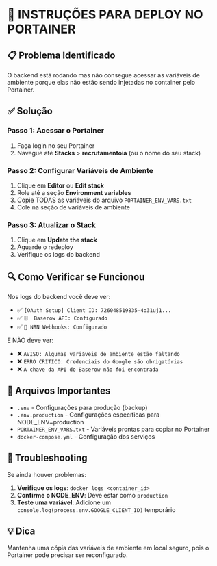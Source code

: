 # 🐳 INSTRUÇÕES PARA DEPLOY NO PORTAINER

## 📋 Problema Identificado

O backend está rodando mas não consegue acessar as variáveis de ambiente porque elas não estão sendo injetadas no container pelo Portainer.

## ✅ Solução

### Passo 1: Acessar o Portainer
1. Faça login no seu Portainer
2. Navegue até **Stacks** > **recrutamentoia** (ou o nome do seu stack)

### Passo 2: Configurar Variáveis de Ambiente
1. Clique em **Editor** ou **Edit stack**
2. Role até a seção **Environment variables**
3. Copie TODAS as variáveis do arquivo `PORTAINER_ENV_VARS.txt`
4. Cole na seção de variáveis de ambiente

### Passo 3: Atualizar o Stack
1. Clique em **Update the stack**
2. Aguarde o redeploy
3. Verifique os logs do backend

## 🔍 Como Verificar se Funcionou

Nos logs do backend você deve ver:
- ✅ `[OAuth Setup] Client ID: 726048519835-4o31uj1...`
- ✅ `🗄️  Baserow API: Configurado`
- ✅ `🤖 N8N Webhooks: Configurado`

E NÃO deve ver:
- ❌ `AVISO: Algumas variáveis de ambiente estão faltando`
- ❌ `ERRO CRÍTICO: Credenciais do Google são obrigatórias`
- ❌ `A chave da API do Baserow não foi encontrada`

## 📁 Arquivos Importantes

- `.env` - Configurações para produção (backup)
- `.env.production` - Configurações específicas para NODE_ENV=production  
- `PORTAINER_ENV_VARS.txt` - Variáveis prontas para copiar no Portainer
- `docker-compose.yml` - Configuração dos serviços

## 🔧 Troubleshooting

Se ainda houver problemas:

1. **Verifique os logs**: `docker logs <container_id>`
2. **Confirme o NODE_ENV**: Deve estar como `production`
3. **Teste uma variável**: Adicione um `console.log(process.env.GOOGLE_CLIENT_ID)` temporário

## 💡 Dica

Mantenha uma cópia das variáveis de ambiente em local seguro, pois o Portainer pode precisar ser reconfigurado.